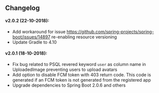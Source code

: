 ## Changelog

#### v2.0.2 (22-10-2018):

- Add workaround for issue https://github.com/spring-projects/spring-boot/issues/14897 re-enabling resource versioning
- Update Gradle to 4.10

#### v2.0.1 (18-10-2018):

- Fix bug related to PSQL revered keyword `user` as column name in UploadedImage preventing users to upload avatars
- Add option to disable FCM token with 403 return code. This code is generated if an FCM token is not generated from the registered app
- Upgrade dependencies to Spring Boot 2.0.6 and others

